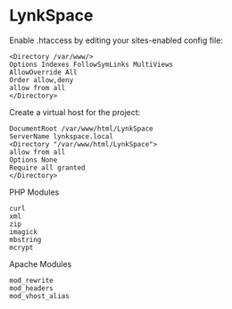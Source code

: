 # LynkSpace

Enable .htaccess by editing your sites-enabled config file:

```
<Directory /var/www/>
Options Indexes FollowSymLinks MultiViews
AllowOverride All
Order allow,deny
allow from all
</Directory>
 ```
 Create a virtual host for the project:
 ```
DocumentRoot /var/www/html/LynkSpace
ServerName lynkspace.local
<Directory "/var/www/html/LynkSpace">
allow from all
Options None
Require all granted
</Directory>
 ```
 PHP Modules
```
curl
xml
zip
imagick
mbstring
mcrypt
```
 Apache Modules
```
mod_rewrite
mod_headers
mod_vhost_alias
```